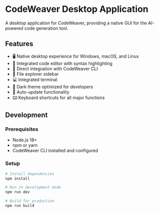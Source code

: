 # CodeWeaver Desktop Application

A desktop application for CodeWeaver, providing a native GUI for the AI-powered code generation tool.

## Features

- 🖥️ Native desktop experience for Windows, macOS, and Linux
- 📝 Integrated code editor with syntax highlighting
- 🚀 Direct integration with CodeWeaver CLI
- 📁 File explorer sidebar
- 💻 Integrated terminal
- 🎨 Dark theme optimized for developers
- 🔄 Auto-update functionality
- ⌨️ Keyboard shortcuts for all major functions

## Development

### Prerequisites

- Node.js 18+
- npm or yarn
- CodeWeaver CLI installed and configured

### Setup

```bash
# Install dependencies
npm install

# Run in development mode
npm run dev

# Build for production
npm run build